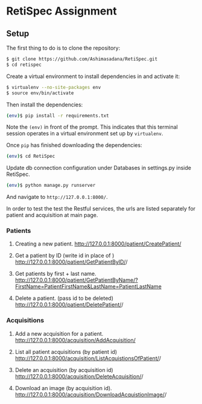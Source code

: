 # RetiSpec Assignment

## Setup

The first thing to do is to clone the repository:

```sh
$ git clone https://github.com/Ashimasadana/RetiSpec.git
$ cd retispec
```

Create a virtual environment to install dependencies in and activate it:

```sh
$ virtualenv --no-site-packages env
$ source env/bin/activate
```

Then install the dependencies:

```sh
(env)$ pip install -r requirements.txt
```
Note the `(env)` in front of the prompt. This indicates that this terminal
session operates in a virtual environment set up by `virtualenv`.

Once `pip` has finished downloading the dependencies:
```sh
(env)$ cd RetiSpec
```

Update db connection configuration under Databases in settings.py inside RetiSpec.

```sh
(env)$ python manage.py runserver
```
And navigate to `http://127.0.0.1:8000/`.

In order to test the test the Restful services, the urls are listed separately for patient and acquisition at main page.

### Patients

1. Creating a new patient.
http://127.0.0.1:8000/patient/CreatePatient/

2. Get a patient by ID (write id in place of <id>)
http://127.0.0.1:8000/patient/GetPatientByID/<id>/

3. Get patients by first + last name.
http://127.0.0.1:8000/patient/GetPatientByName/?FirstName=PatientFirstName&LastName=PatientLastName

4. Delete a patient. (pass id to be deleted)
http://127.0.0.1:8000/patient/DeletePatient/<id>/


### Acquisitions

1. Add a new acquisition for a patient.
http://127.0.0.1:8000/acquisition/AddAcquisition/

2. List all patient acquisitions (by patient id)
http://127.0.0.1:8000/acquisition/ListAcquistionsOfPatient/<id>/

3. Delete an acquisition (by acquisition id)
http://127.0.0.1:8000/acquisition/DeleteAcquisition/<id>/

4. Download an image (by acquisition id).
http://127.0.0.1:8000/acquisition/DownloadAcquistionImage/<id>/
